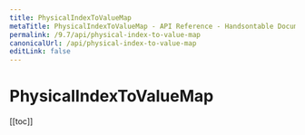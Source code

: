 ```yaml
---
title: PhysicalIndexToValueMap
metaTitle: PhysicalIndexToValueMap - API Reference - Handsontable Documentation
permalink: /9.7/api/physical-index-to-value-map
canonicalUrl: /api/physical-index-to-value-map
editLink: false
---
```


# PhysicalIndexToValueMap

[[toc]]

